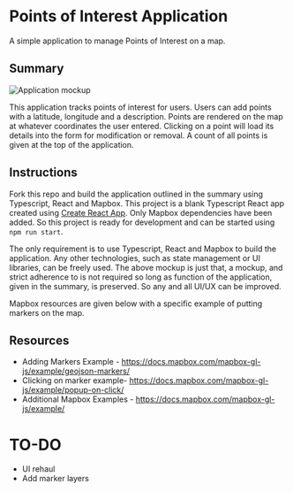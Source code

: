 # Points of Interest Application

A simple application to manage Points of Interest on a map.

## Summary

![Application mockup](https://docs.google.com/drawings/d/e/2PACX-1vSAj9UrxRpLNDDBy0Dz1zN0wnVDo5lscJjMApWHPGvID8RemTphHCGKXFf3GZul16vORiiBUURxbGmi/pub?w=1654&h=673)

This application tracks points of interest for users. Users can add points with a latitude, longitude and a description. Points are rendered on the map at whatever coordinates the user entered. Clicking on a point will load its details into the form for modification or removal. A count of all points is given at the top of the application.

## Instructions

Fork this repo and build the application outlined in the summary using Typescript, React and Mapbox. This project is a blank Typescript React app created using [Create React App](https://create-react-app.dev). Only Mapbox dependencies have been added. So this project is ready for development and can be started using `npm run start`.

The only requirement is to use Typescript, React and Mapbox to build the application. Any other technologies, such as state management or UI libraries, can be freely used. The above mockup is just that, a mockup, and strict adherence to is not required so long as function of the application, given in the summary, is preserved. So any and all UI/UX can be improved.

Mapbox resources are given below with a specific example of putting markers on the map.

## Resources

- Adding Markers Example - https://docs.mapbox.com/mapbox-gl-js/example/geojson-markers/
- Clicking on marker example- https://docs.mapbox.com/mapbox-gl-js/example/popup-on-click/
- Additional Mapbox Examples - https://docs.mapbox.com/mapbox-gl-js/example/

# TO-DO

- UI rehaul
- Add marker layers
